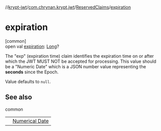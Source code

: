 //[krypt-jwt](../../../index.md)/[com.chrynan.krypt.jwt](../index.md)/[ReservedClaims](index.md)/[expiration](expiration.md)

# expiration

[common]\
open val [expiration](expiration.md): [Long](https://kotlinlang.org/api/latest/jvm/stdlib/kotlin/-long/index.html)?

The &quot;exp&quot; (expiration time) claim identifies the expiration time on or after which the JWT MUST NOT be accepted for processing. This value should be a &quot;Numeric Date&quot; which is a JSON number value representing the **seconds** since the Epoch.

Value defaults to `null`.

## See also

common

| | |
|---|---|
|  | [Numerical Date](https://www.rfc-editor.org/rfc/rfc7519#section-2) |
